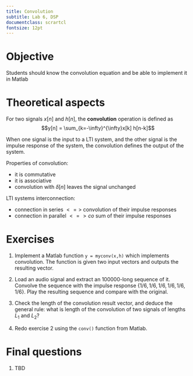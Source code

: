 ```yaml
---
title: Convolution
subtitle: Lab 6, DSP
documentclass: scrartcl
fontsize: 12pt
---
```


# Objective

Students should know the convolution equation and be able to implement it 
in Matlab

# Theoretical aspects

For two signals $x[n]$ and $h[n]$, the **convolution** operation is defined as
$$y[n] = \sum_{k=-\infty}^{\infty}x[k] h[n-k]$$

When one signal is the input to a LTI system, and the other signal is
the impulse response of the system, the convolution defines the output
of the system.

Properties of convolution:

  * it is commutative
  * it is associative
  * convolution with $\delta[n]$ leaves the signal unchanged

LTI systems interconnection:

  * connection in series $<=>$ convolution of their impulse responses
  * connection in parallel $<=>co$ sum of their impulse responses

   

# Exercises

1. Implement a Matlab function `y = myconv(x,h)` which implements convolution.
The function is given two input vectors and outputs the resulting vector.

2. Load an audio signal and extract an 100000-long sequence of it.
Convolve the sequence with the impulse response $\{ 1/6, 1/6, 1/6, 1/6, 1/6, 1/6\}$.
Play the resulting sequence and compare with the original.

3. Check the length of the convolution result vector, and deduce the general
rule: what is length of the convolution of two signals of lengths $L_1$ and $L_2$?

4. Redo exercise 2 using the `conv()` function from Matlab.


# Final questions


1. TBD
